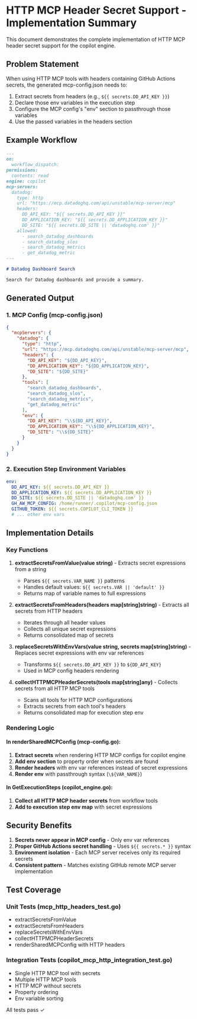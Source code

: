 # HTTP MCP Header Secret Support - Implementation Summary

This document demonstrates the complete implementation of HTTP MCP header secret support for the copilot engine.

## Problem Statement

When using HTTP MCP tools with headers containing GitHub Actions secrets, the generated mcp-config.json needs to:

1. Extract secrets from headers (e.g., `${{ secrets.DD_API_KEY }}`)
2. Declare those env variables in the execution step
3. Configure the MCP config's "env" section to passthrough those variables
4. Use the passed variables in the headers section

## Example Workflow

```markdown
---
on:
  workflow_dispatch:
permissions:
  contents: read
engine: copilot
mcp-servers:
  datadog:
    type: http
    url: "https://mcp.datadoghq.com/api/unstable/mcp-server/mcp"
    headers:
      DD_API_KEY: "${{ secrets.DD_API_KEY }}"
      DD_APPLICATION_KEY: "${{ secrets.DD_APPLICATION_KEY }}"
      DD_SITE: "${{ secrets.DD_SITE || 'datadoghq.com' }}"
    allowed:
      - search_datadog_dashboards
      - search_datadog_slos
      - search_datadog_metrics
      - get_datadog_metric
---

# Datadog Dashboard Search

Search for Datadog dashboards and provide a summary.
```

## Generated Output

### 1. MCP Config (mcp-config.json)

```json
{
  "mcpServers": {
    "datadog": {
      "type": "http",
      "url": "https://mcp.datadoghq.com/api/unstable/mcp-server/mcp",
      "headers": {
        "DD_API_KEY": "${DD_API_KEY}",
        "DD_APPLICATION_KEY": "${DD_APPLICATION_KEY}",
        "DD_SITE": "${DD_SITE}"
      },
      "tools": [
        "search_datadog_dashboards",
        "search_datadog_slos",
        "search_datadog_metrics",
        "get_datadog_metric"
      ],
      "env": {
        "DD_API_KEY": "\\${DD_API_KEY}",
        "DD_APPLICATION_KEY": "\\${DD_APPLICATION_KEY}",
        "DD_SITE": "\\${DD_SITE}"
      }
    }
  }
}
```

### 2. Execution Step Environment Variables

```yaml
env:
  DD_API_KEY: ${{ secrets.DD_API_KEY }}
  DD_APPLICATION_KEY: ${{ secrets.DD_APPLICATION_KEY }}
  DD_SITE: ${{ secrets.DD_SITE || 'datadoghq.com' }}
  GH_AW_MCP_CONFIG: /home/runner/.copilot/mcp-config.json
  GITHUB_TOKEN: ${{ secrets.COPILOT_CLI_TOKEN }}
  # ... other env vars
```

## Implementation Details

### Key Functions

1. **extractSecretsFromValue(value string)** - Extracts secret expressions from a string
   - Parses `${{ secrets.VAR_NAME }}` patterns
   - Handles default values: `${{ secrets.VAR || 'default' }}`
   - Returns map of variable names to full expressions

2. **extractSecretsFromHeaders(headers map[string]string)** - Extracts all secrets from HTTP headers
   - Iterates through all header values
   - Collects all unique secret expressions
   - Returns consolidated map of secrets

3. **replaceSecretsWithEnvVars(value string, secrets map[string]string)** - Replaces secret expressions with env var references
   - Transforms `${{ secrets.DD_API_KEY }}` to `${DD_API_KEY}`
   - Used in MCP config headers rendering

4. **collectHTTPMCPHeaderSecrets(tools map[string]any)** - Collects secrets from all HTTP MCP tools
   - Scans all tools for HTTP MCP configurations
   - Extracts secrets from each tool's headers
   - Returns consolidated map for execution step env

### Rendering Logic

#### In renderSharedMCPConfig (mcp-config.go):

1. **Extract secrets** when rendering HTTP MCP configs for copilot engine
2. **Add env section** to property order when secrets are found
3. **Render headers** with env var references instead of secret expressions
4. **Render env** with passthrough syntax (`\${VAR_NAME}`)

#### In GetExecutionSteps (copilot_engine.go):

1. **Collect all HTTP MCP header secrets** from workflow tools
2. **Add to execution step env map** with secret expressions

## Security Benefits

1. **Secrets never appear in MCP config** - Only env var references
2. **Proper GitHub Actions secret handling** - Uses `${{ secrets.* }}` syntax
3. **Environment isolation** - Each MCP server receives only its required secrets
4. **Consistent pattern** - Matches existing GitHub remote MCP server implementation

## Test Coverage

### Unit Tests (mcp_http_headers_test.go)
- extractSecretsFromValue
- extractSecretsFromHeaders
- replaceSecretsWithEnvVars
- collectHTTPMCPHeaderSecrets
- renderSharedMCPConfig with HTTP headers

### Integration Tests (copilot_mcp_http_integration_test.go)
- Single HTTP MCP tool with secrets
- Multiple HTTP MCP tools
- HTTP MCP without secrets
- Property ordering
- Env variable sorting

All tests pass ✓
